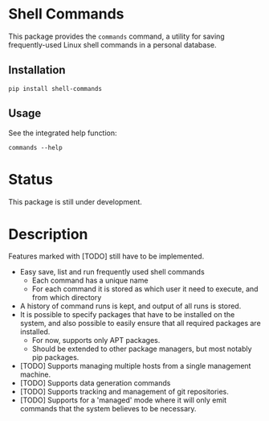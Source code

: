 # Shell Commands
This package provides the `commands` command, a utility for saving frequently-used Linux shell commands in a personal database.

## Installation

    pip install shell-commands


## Usage
See the integrated help function:

    commands --help
    
# Status
This package is still under development. 
    
# Description
Features marked with [TODO] still have to be implemented.

* Easy save, list and run frequently used shell commands
  * Each command has a unique name
  * For each command it is stored as which user it need to execute, and from which directory
* A history of command runs is kept, and output of all runs is stored.
* It is possible to specify packages that have to be installed on the system, and also possible
  to easily ensure that all required packages are installed.
  * For now, supports only APT packages.
  * Should be extended to other package managers, but most notably pip packages.
* [TODO] Supports managing multiple hosts from a single management machine.
* [TODO] Supports data generation commands
* [TODO] Supports tracking and management of git repositories.
* [TODO] Supports for a 'managed' mode where it will only emit commands that the system believes to be necessary.

